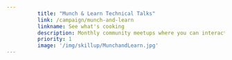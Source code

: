 ```yaml
---
          title: "Munch & Learn Technical Talks"
          link: /campaign/munch-and-learn
          linkname: See what's cooking
          description: Monthly community meetups where you can interact with experts regarding popular new technologies and get your questions answered.
          priority: 1
          image: '/img/skillup/MunchandLearn.jpg'
---
```

          